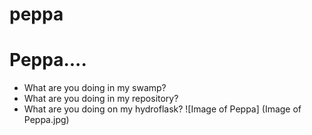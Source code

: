 # peppa
# Peppa....
- What are you doing in my swamp?
- What are you doing in my repository?
- What are you doing on my hydroflask?
![Image of Peppa]
(Image of Peppa.jpg)